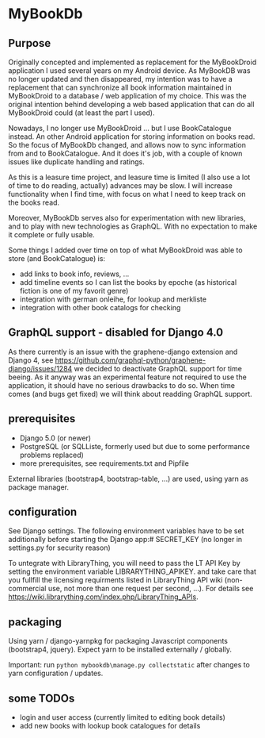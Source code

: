 # MyBookDb
## Purpose
Originally concepted and implemented as replacement for the MyBookDroid application I used several years on my Android device. 
As MyBookDB was no longer updated and then disappeared, my intention was to have a replacement that can synchronize all book information maintained in MyBookDroid to a database / web application of my choice. This was the original intention behind developing a web based application that can do all MyBookDroid could (at least the part I used).

Nowadays, I no longer use MyBookDroid ... but I use BookCatalogue instead. An other Android application for storing information on books read.
So the focus of MyBookDb changed, and allows now to sync information from and to BookCatalogue. And it does it's job, with a couple of known issues like duplicate handling and ratings.

As this is a leasure time project, and leasure time is limited (I also use a lot of time to do reading, actually) advances may be slow.
I will increase functionality when I find time, with focus on what I need to keep track on the books read. 

Moreover, MyBookDb serves also for experimentation with new libraries, and to play with new technologies as GraphQL. 
With no expectation to make it complete or fully usable. 

Some things I added over time on top of what MyBookDroid was able to store (and BookCatalogue) is:
+ add links to book info, reviews, ...
+ add timeline events so I can list the books by epoche (as historical fiction is one of my favorit genre)
+ integration with german onleihe, for lookup and merkliste
+ integration with other book catalogs for checking

## GraphQL support - disabled for Django 4.0

As there currently is an issue with the graphene-django extension and Django 4, see
https://github.com/graphql-python/graphene-django/issues/1284
we decided to deactivate GraphQL support for time beeing. 
As it anyway was an experimental feature not required to use the application, it should have no serious drawbacks to do so. 
When time comes (and bugs get fixed) we will think about readding GraphQL support.

## prerequisites
+ Django 5.0 (or newer)
+ PostgreSQL (or SQLListe, formerly used but due to some performance problems replaced)
+ more prerequisites, see requirements.txt and Pipfile

External libraries (bootstrap4, bootstrap-table, ...) are used, using yarn as package manager.

## configuration
See Django settings.
The following environment variables have to be set additionally before starting the Django app:#
SECRET_KEY  (no longer in settings.py for security reason)

To untegrate with LibraryThing, you will need to pass the LT API Key by setting the environment variable LIBRARYTHING_APIKEY.
and take care that you fullfill the licensing requirments listed in LibraryThing API wiki (non-commercial use, not more than one request per second, ...).
For details see https://wiki.librarything.com/index.php/LibraryThing_APIs.

## packaging
Using yarn / django-yarnpkg for packaging Javascript components (bootstrap4, jquery).
Expect yarn to be installed externally / globally.

Important: run 
```python mybookdb\manage.py collectstatic```
after changes to yarn configuration / updates.


## some TODOs
+ login and user access (currently limited to editing book details)
+ add new books with lookup book catalogues for details

